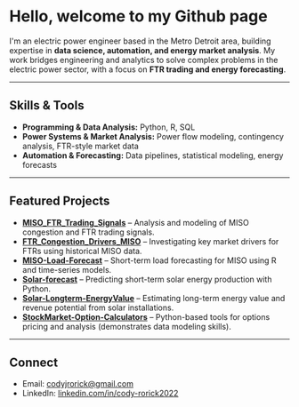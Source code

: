 # Hello, welcome to my Github page

I'm an electric power engineer based in the Metro Detroit area, building expertise in **data science, automation, and energy market analysis**. My work bridges engineering and analytics to solve complex problems in the electric power sector, with a focus on **FTR trading and energy forecasting**.

---

## Skills & Tools
- **Programming & Data Analysis:** Python, R, SQL  
- **Power Systems & Market Analysis:** Power flow modeling, contingency analysis, FTR-style market data  
- **Automation & Forecasting:** Data pipelines, statistical modeling, energy forecasts  

---

## Featured Projects

- **[MISO_FTR_Trading_Signals](https://github.com/crock-24/MISO_FTR_Trading_Signals)** – Analysis and modeling of MISO congestion and FTR trading signals.  
- **[FTR_Congestion_Drivers_MISO](https://github.com/crock-24/FTR_Congestion_Drivers_MISO)** – Investigating key market drivers for FTRs using historical MISO data.  
- **[MISO-Load-Forecast](https://github.com/crock-24/MISO-Load-Forecast)** – Short-term load forecasting for MISO using R and time-series models.  
- **[Solar-forecast](https://github.com/crock-24/Solar-forecast)** – Predicting short-term solar energy production with Python.  
- **[Solar-Longterm-EnergyValue](https://github.com/crock-24/Solar-Longterm-EnergyValue)** – Estimating long-term energy value and revenue potential from solar installations.  
- **[StockMarket-Option-Calculators](https://github.com/crock-24/StockMarket-Option-Calculators)** – Python-based tools for options pricing and analysis (demonstrates data modeling skills).  

---

## Connect
- Email: [codyjrorick@gmail.com](mailto:codyjrorick@gmail.com)  
- LinkedIn: [linkedin.com/in/cody-rorick2022](https://linkedin.com/in/cody-rorick2022)
